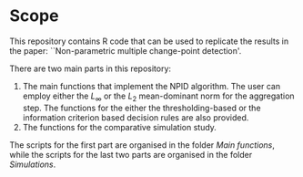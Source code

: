 # Scope
This repository contains R code that can be used to replicate the results in the paper: ``Non-parametric multiple change-point detection'.

There are two main parts in this repository:

1. The main functions that implement the NPID algorithm. The user can employ either the $L_\infty$ or the $L_2$ mean-dominant norm for the aggregation step. The functions for the either the thresholding-based or the information criterion based decision rules are also provided.
2. The functions for the comparative simulation study.

The scripts for the first part are organised in the folder _Main functions_, while the scripts for the last two parts are organised in the folder _Simulations_.
